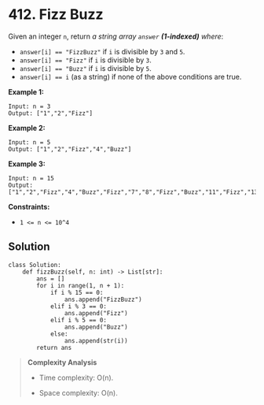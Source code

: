 # 412. Fizz Buzz

Given an integer `n`, return *a string array `answer` **(1-indexed)** where*:

- `answer[i] == "FizzBuzz"` if `i` is divisible by `3` and `5`.
- `answer[i] == "Fizz"` if `i` is divisible by `3`.
- `answer[i] == "Buzz"` if `i` is divisible by `5`.
- `answer[i] == i` (as a string) if none of the above conditions are true.

**Example 1:**

```
Input: n = 3
Output: ["1","2","Fizz"]
```

**Example 2:**

```
Input: n = 5
Output: ["1","2","Fizz","4","Buzz"]
```

**Example 3:**

```
Input: n = 15
Output: ["1","2","Fizz","4","Buzz","Fizz","7","8","Fizz","Buzz","11","Fizz","13","14","FizzBuzz"]
```

**Constraints:**

- `1 <= n <= 10^4`

## Solution

```python3
class Solution:
    def fizzBuzz(self, n: int) -> List[str]:
        ans = []
        for i in range(1, n + 1):
            if i % 15 == 0:
                ans.append("FizzBuzz")
            elif i % 3 == 0:
                ans.append("Fizz")
            elif i % 5 == 0:
                ans.append("Buzz")
            else:
                ans.append(str(i))
        return ans
```

> **Complexity Analysis**
>
> - Time complexity: O(n).
>
> - Space complexity: O(n).
